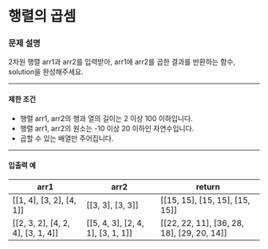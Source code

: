 # 행렬의 곱셈

### 문제 설명

2차원 행렬 arr1과 arr2를 입력받아, arr1에 arr2를 곱한 결과를 반환하는 함수, solution을 완성해주세요.

<hr>

<h4>제한 조건</h4>

* 행렬 arr1, arr2의 행과 열의 길이는 2 이상 100 이하입니다.
* 행렬 arr1, arr2의 원소는 -10 이상 20 이하인 자연수입니다.
* 곱할 수 있는 배열만 주어집니다.

<hr>

<h4>입출력 예</h4>

<table>
  <thead>
    <tr>
      <th>arr1</th>
      <th>arr2</th>
      <th>return</th>
    </tr>
  </thead>
  <tbody>
    <tr>
      <td>[[1, 4], [3, 2], [4, 1]]</td>
      <td>[[3, 3], [3, 3]]</td>
      <td>[[15, 15], [15, 15], [15, 15]]</td>
    </tr>
    <tr>
      <td>[[2, 3, 2], [4, 2, 4], [3, 1, 4]]</td>
      <td>[[5, 4, 3], [2, 4, 1], [3, 1, 1]]</td>
      <td>[[22, 22, 11], [36, 28, 18], [29, 20, 14]]</td>
    </tr>
  </tbody>
</table>
